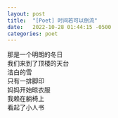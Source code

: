 ```yaml
---
layout: post
title:  "[Poet] 时间若可以倒流"
date:   2022-10-28 01:44:15 -0500
categories: poet
---
```


那是一个明朗的冬日\
我们来到了顶楼的天台\
洁白的雪\
只有一排脚印\
妈妈开始晾衣服\
我赖在躺椅上\
看起了小人书
